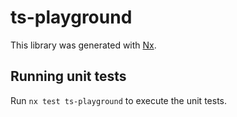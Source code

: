 # ts-playground

This library was generated with [Nx](https://nx.dev).

## Running unit tests

Run `nx test ts-playground` to execute the unit tests.
